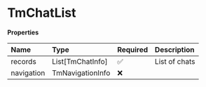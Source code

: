 # TmChatList

**Properties**

| Name       | Type             | Required | Description   |
| :--------- | :--------------- | :------- | :------------ |
| records    | List[TmChatInfo] | ✅       | List of chats |
| navigation | TmNavigationInfo | ❌       |               |

<!-- This file was generated by liblab | https://liblab.com/ -->
